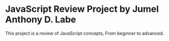 # JavaScript Review Project by Jumel Anthony D. Labe
This project is a review of JavaScript concepts, From beginner to advanced.